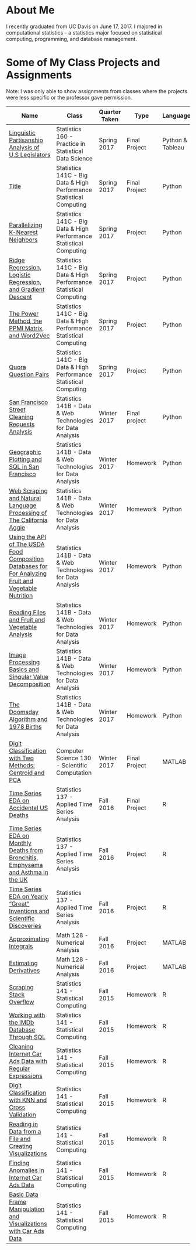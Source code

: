 # About Me 

I recently graduated from UC Davis on June 17, 2017. I majored in computational statistics - a statistics major focused on statistical 	computing, programming, and database management. 

# Some of My Class Projects and Assignments 

Note: I was only able to show assignments from classes where the projects were less specific or the professor gave permission. 

Name | Class | Quarter Taken | Type | Language
------------ | ------------- | ------------- | ------------- | ------------- 
[Linguistic Partisanship Analysis of U.S Legislators](https://github.com/STA160/mainProject/blob/master/FinalReport.pdf) | Statistics 160 - Practice in Statistical Data Science  | Spring 2017 | Final Project | Python & Tableau
[Title](link) | Statistics 141C - Big Data & High Performance Statistical Computing | Spring 2017 | Final Project | Python 
[Parallelizing K-Nearest Neighbors](https://katherineolson.github.io/Report1.pdf) | Statistics 141C - Big Data & High Performance Statistical Computing | Spring 2017 | Project | Python 
[Ridge Regression, Logistic Regression, and Gradient Descent](https://katherineolson.github.io/Report3.pdf) | Statistics 141C - Big Data & High Performance Statistical Computing | Spring 2017 | Project | Python 
[The Power Method, the PPMI Matrix, and Word2Vec](https://katherineolson.github.io/Report2.pdf) | Statistics 141C - Big Data & High Performance Statistical Computing | Spring 2017 | Project | Python 
[Quora Question Pairs](https://katherineolson.github.io/Report1.pdf) | Statistics 141C - Big Data & High Performance Statistical Computing | Spring 2017 | Project | Python 
[San Francisco Street Cleaning Requests Analysis](https://tjgordon.github.io/141B-Project/) | Statistics 141B -  Data & Web Technologies for Data Analysis | Winter 2017 | Final project | Python 
[Geographic Plotting and SQL in San Francisco](https://katherineolson.github.io/assignment6.html)| Statistics 141B -  Data & Web Technologies for Data Analysis | Winter 2017 | Homework | Python 
[Web Scraping and Natural Language Processing of The California Aggie](https://katherineolson.github.io/assignment5.html)| Statistics 141B -  Data & Web Technologies for Data Analysis | Winter 2017 | Homework | Python
[Using the API of The USDA Food Composition Databases for For Analyzing Fruit and Vegetable Nutrition](https://katherineolson.github.io/assignment4.html)| Statistics 141B -  Data & Web Technologies for Data Analysis | Winter 2017 | Homework | Python
[Reading Files and Fruit and Vegetable Analysis](https://katherineolson.github.io/assignment3.html)| Statistics 141B -  Data & Web Technologies for Data Analysis | Winter 2017 | Homework | Python
[Image Processing Basics and Singular Value Decomposition](https://katherineolson.github.io/assignment2.html)| Statistics 141B -  Data & Web Technologies for Data Analysis | Winter 2017 | Homework | Python
[The Doomsday Algorithm and 1978 Births](https://katherineolson.github.io/assignment1.html)| Statistics 141B -  Data & Web Technologies for Data Analysis | Winter 2017 | Homework | Python
[Digit Classification with Two Methods: Centroid and PCA](https://katherineolson.github.io/FinalProject130.pdf)| Computer Science 130 -  Scientific Computation | Winter 2017 | Final Project | MATLAB
[Time Series EDA on Accidental US Deaths](https://katherineolson.github.io/FinalProject.pdf)| Statistics 137 - Applied Time Series Analysis | Fall 2016 | Final Project | R
[Time Series EDA on Monthly Deaths from Bronchitis, Emphysema and Asthma in the UK](https://katherineolson.github.io/Project2.pdf)| Statistics 137 - Applied Time Series Analysis | Fall 2016 | Project | R
[Time Series EDA on Yearly “Great” Inventions and Scientific Discoveries](https://katherineolson.github.io/Project1.pdf)| Statistics 137 - Applied Time Series Analysis | Fall 2016 | Project | R
[Approximating Integrals](https://katherineolson.github.io/Project3.pdf)| Math 128 - Numerical Analysis | Fall 2016 | Project | MATLAB
[Estimating Derivatives](https://katherineolson.github.io/projectII.pdf)| Math 128 - Numerical Analysis | Fall 2016 | Project | MATLAB
[Scraping Stack Overflow](https://katherineolson.github.io/141Assignment6.pdf) | Statistics 141 - Statistical Computing | Fall 2015 | Homework | R
[Working with the IMDb Database Through SQL](https://katherineolson.github.io/141Assignment5.pdf) | Statistics 141 - Statistical Computing | Fall 2015 | Homework | R
[Cleaning Internet Car Ads Data with Regular Expressions](https://katherineolson.github.io/141Assignment4.pdf) | Statistics 141 - Statistical Computing | Fall 2015 | Homework | R
[Digit Classification with KNN and Cross Validation](https://katherineolson.github.io/141Assignment3.pdf) | Statistics 141 - Statistical Computing | Fall 2015 | Homework | R
[Reading in Data from a File and Creating Visualizations](https://katherineolson.github.io/141Assignment2.pdf) | Statistics 141 - Statistical Computing | Fall 2015 | Homework | R
[Finding Anomalies in Internet Car Ads Data](https://katherineolson.github.io/141Assignment1II.pdf) | Statistics 141 - Statistical Computing | Fall 2015 | Homework | R
[Basic Data Frame Manipulation and Visualizations with Car Ads Data](https://katherineolson.github.io/141Assignment1I.pdf) | Statistics 141 - Statistical Computing | Fall 2015 | Homework | R
